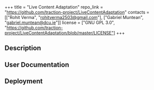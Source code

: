 +++
title = "Live Content Adaptation"
repo_link = "https://github.com/traction-project/LiveContentAdaptation"
contacts = [["Rohit Verma", "rohitverma2503@gmail.com"], ["Gabriel Muntean", "gabriel.muntean@dcu.ie"]]
license = ["GNU GPL 3.0", "https://github.com/traction-project/LiveContentAdaptation/blob/master/LICENSE"]
+++

## Description

## User Documentation

## Deployment
